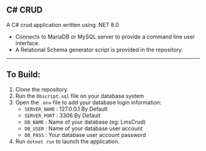 ## C# CRUD

A C# crud application written using .NET 8.0

- Connects to MariaDB or MySQL server to provide a command line user interface.
- A Relational Schema generator script is provided in the repository. 

---

## To Build:

1. Clone the repository.
2. Run the `Dbscript.sql` file on your database system
3. Open the `.env` file to add your database login information:
    - `SERVER_NAME` : 127.0.0.1 By Default
    - `SERVER_PORT` : 3306 By Default
    - `DB_NAME` : Name of your database (eg: LmsCrud)
    - `DB_USER` : Name of your database user account
    - `DB_PASS` : Your database user account password
4. Run `dotnet run` to launch the application.
